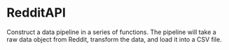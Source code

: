 # RedditAPI
Construct a data pipeline in a series of functions. The pipeline will take a raw data object from Reddit, transform the data, and load it into a CSV file.
